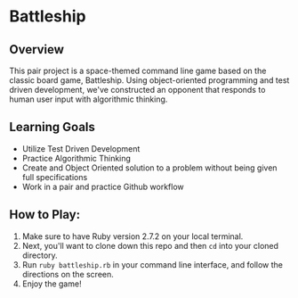 # Battleship

## Overview 
This pair project is a space-themed command line game based on the classic board game, Battleship. Using object-oriented programming and test driven development, we've constructed an opponent that responds to human user input with algorithmic thinking. 

## Learning Goals 
- Utilize Test Driven Development 
- Practice Algorithmic Thinking
- Create and Object Oriented solution to a problem without being given full specifications 
- Work in a pair and practice Github workflow 

## How to Play: 
1. Make sure to have Ruby version 2.7.2 on your local terminal. 
1. Next, you'll want to clone down this repo and then `cd` into your cloned directory. 
1. Run `ruby battleship.rb` in your command line interface, and follow the directions on the screen.
1. Enjoy the game!
